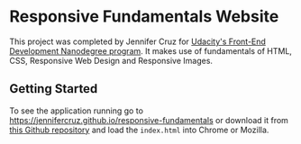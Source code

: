 # Responsive Fundamentals Website
This project was completed by Jennifer Cruz for [Udacity's Front-End Development Nanodegree program](https://www.udacity.com/course/front-end-web-developer-nanodegree--nd001). It makes use of fundamentals of HTML, CSS, Responsive Web Design and Responsive Images.

## Getting Started
To see the application running go to https://jennifercruz.github.io/responsive-fundamentals or download it from [this Github repository](https://github.com/JenniferCruz/responsive-fundamentals) and load the `index.html` into Chrome or Mozilla.
